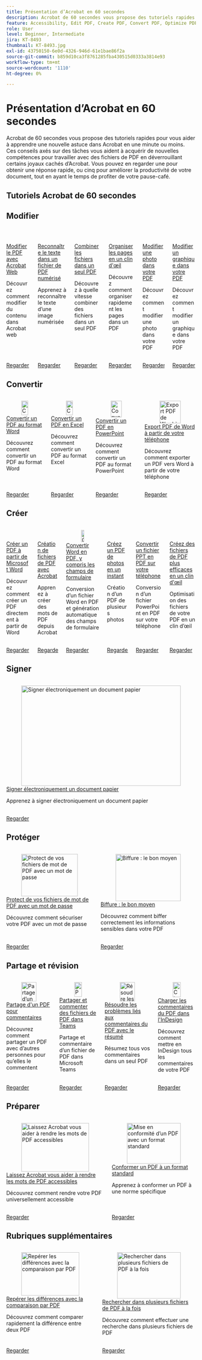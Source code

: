 ```yaml
---
title: Présentation d’Acrobat en 60 secondes
description: Acrobat de 60 secondes vous propose des tutoriels rapides pour vous aider à apprendre une nouvelle astuce dans Acrobat en une minute ou moins
feature: Accessibility, Edit PDF, Create PDF, Convert PDF, Optimize PDF, Sign, Security, Share, Collaboration
role: User
level: Beginner, Intermediate
jira: KT-8493
thumbnail: KT-8493.jpg
exl-id: 43750150-6e0d-4326-946d-61e1bae86f2a
source-git-commit: b859d10ca3f8761285fba430515d0333a3814e93
workflow-type: tm+mt
source-wordcount: '1110'
ht-degree: 0%

---
```


# Présentation d’Acrobat en 60 secondes

Acrobat de 60 secondes vous propose des tutoriels rapides pour vous aider à apprendre une nouvelle astuce dans Acrobat en une minute ou moins. Ces conseils axés sur des tâches vous aident à acquérir de nouvelles compétences pour travailler avec des fichiers de PDF en déverrouillant certains joyaux cachés d’Acrobat. Vous pouvez en regarder une pour obtenir une réponse rapide, ou cinq pour améliorer la productivité de votre document, tout en ayant le temps de profiter de votre pause-café.

## Tutoriels Acrobat de 60 secondes

## Modifier

<!-- START CARDS HTML - DO NOT MODIFY BY HAND -->
<div class="columns">
    <div class="column is-half-tablet is-half-desktop is-one-third-widescreen" aria-label="Edit PDF with Acrobat Web">
        <div class="card" style="height: 100%; display: flex; flex-direction: column; height: 100%;">
            <div class="card-image">
                <figure class="image x-is-16by9">
                    <a href="https://experienceleague.adobe.com/fr/docs/document-cloud-learn/acrobat-learning/60-second/edit" title="Modifier le PDF avec Acrobat Web" target="_self" rel="referrer">
                        <img class="is-bordered-r-small" src="https://experienceleague.adobe.com/fr/docs/document-cloud-learn/acrobat-learning/60-second/media_15446e803641327fa17c7dad1078f062c9dc5712a.png?width=400&format=webply&optimize=medium" alt="Modifier le PDF avec Acrobat Web"
                             style="width: 100%; aspect-ratio: 16 / 9; object-fit: cover; overflow: hidden; display: block; margin: auto;">
                    </a>
                </figure>
            </div>
            <div class="card-content is-padded-small" style="display: flex; flex-direction: column; flex-grow: 1; justify-content: space-between;">
                <div class="top-card-content">
                    <p class="headline is-size-6 has-text-weight-bold">
                        <a href="https://experienceleague.adobe.com/fr/docs/document-cloud-learn/acrobat-learning/60-second/edit" target="_self" rel="referrer" title="Modifier le PDF avec Acrobat Web">Modifier le PDF avec Acrobat Web</a>
                    </p>
                    <p class="is-size-6">Découvrez comment modifier du contenu dans Acrobat web</p>
                </div>
                <a href="https://experienceleague.adobe.com/fr/docs/document-cloud-learn/acrobat-learning/60-second/edit" target="_self" rel="referrer" class="spectrum-Button spectrum-Button--outline spectrum-Button--primary spectrum-Button--sizeM" style="align-self: flex-start; margin-top: 1rem;">
                    <span class="spectrum-Button-label has-no-wrap has-text-weight-bold">Regarder</span>
                </a>
            </div>
        </div>
    </div>
    <div class="column is-half-tablet is-half-desktop is-one-third-widescreen" aria-label="Recognize text in a scanned PDF file">
        <div class="card" style="height: 100%; display: flex; flex-direction: column; height: 100%;">
            <div class="card-image">
                <figure class="image x-is-16by9">
                    <a href="https://experienceleague.adobe.com/fr/docs/document-cloud-learn/acrobat-learning/60-second/textrecognition" title="Reconnaissance du texte dans un fichier de PDF numérisé" target="_self" rel="referrer">
                        <img class="is-bordered-r-small" src="https://experienceleague.adobe.com/fr/docs/document-cloud-learn/acrobat-learning/60-second/media_18991458e25e3aeaa0ba7f169a5c62d91bfd011c7.png?width=400&format=webply&optimize=medium" alt="Reconnaissance du texte dans un fichier de PDF numérisé"
                             style="width: 100%; aspect-ratio: 16 / 9; object-fit: cover; overflow: hidden; display: block; margin: auto;">
                    </a>
                </figure>
            </div>
            <div class="card-content is-padded-small" style="display: flex; flex-direction: column; flex-grow: 1; justify-content: space-between;">
                <div class="top-card-content">
                    <p class="headline is-size-6 has-text-weight-bold">
                        <a href="https://experienceleague.adobe.com/fr/docs/document-cloud-learn/acrobat-learning/60-second/textrecognition" target="_self" rel="referrer" title="Reconnaissance du texte dans un fichier de PDF numérisé">Reconnaître le texte dans un fichier de PDF numérisé</a>
                    </p>
                    <p class="is-size-6">Apprenez à reconnaître le texte d’une image numérisée</p>
                </div>
                <a href="https://experienceleague.adobe.com/fr/docs/document-cloud-learn/acrobat-learning/60-second/textrecognition" target="_self" rel="referrer" class="spectrum-Button spectrum-Button--outline spectrum-Button--primary spectrum-Button--sizeM" style="align-self: flex-start; margin-top: 1rem;">
                    <span class="spectrum-Button-label has-no-wrap has-text-weight-bold">Regarder</span>
                </a>
            </div>
        </div>
    </div>
    <div class="column is-half-tablet is-half-desktop is-one-third-widescreen" aria-label="Combine files into one PDF">
        <div class="card" style="height: 100%; display: flex; flex-direction: column; height: 100%;">
            <div class="card-image">
                <figure class="image x-is-16by9">
                    <a href="https://experienceleague.adobe.com/fr/docs/document-cloud-learn/acrobat-learning/60-second/combine-to-one-pdf" title="Combiner des fichiers dans un seul PDF" target="_self" rel="referrer">
                        <img class="is-bordered-r-small" src="https://experienceleague.adobe.com/fr/docs/document-cloud-learn/acrobat-learning/getting-started/media_12db4e53771239c4c355e54868bb8c2d72912cf58.png?width=400&format=webply&optimize=medium" alt="Combiner des fichiers dans un seul PDF"
                             style="width: 100%; aspect-ratio: 16 / 9; object-fit: cover; overflow: hidden; display: block; margin: auto;">
                    </a>
                </figure>
            </div>
            <div class="card-content is-padded-small" style="display: flex; flex-direction: column; flex-grow: 1; justify-content: space-between;">
                <div class="top-card-content">
                    <p class="headline is-size-6 has-text-weight-bold">
                        <a href="https://experienceleague.adobe.com/fr/docs/document-cloud-learn/acrobat-learning/60-second/combine-to-one-pdf" target="_self" rel="referrer" title="Combiner des fichiers dans un seul PDF">Combiner les fichiers dans un seul PDF</a>
                    </p>
                    <p class="is-size-6">Découvrez à quelle vitesse combiner des fichiers dans un seul PDF</p>
                </div>
                <a href="https://experienceleague.adobe.com/fr/docs/document-cloud-learn/acrobat-learning/60-second/combine-to-one-pdf" target="_self" rel="referrer" class="spectrum-Button spectrum-Button--outline spectrum-Button--primary spectrum-Button--sizeM" style="align-self: flex-start; margin-top: 1rem;">
                    <span class="spectrum-Button-label has-no-wrap has-text-weight-bold">Regarder</span>
                </a>
            </div>
        </div>
    </div>
    <div class="column is-half-tablet is-half-desktop is-one-third-widescreen" aria-label="Organize pages in a snap">
        <div class="card" style="height: 100%; display: flex; flex-direction: column; height: 100%;">
            <div class="card-image">
                <figure class="image x-is-16by9">
                    <a href="https://experienceleague.adobe.com/fr/docs/document-cloud-learn/acrobat-learning/60-second/organize" title="Organiser les pages en un clin d’œil" target="_self" rel="referrer">
                        <img class="is-bordered-r-small" src="https://experienceleague.adobe.com/fr/docs/document-cloud-learn/acrobat-learning/60-second/media_134a5e6bdc79683186039aefd4886410edcf8f24d.png?width=400&format=webply&optimize=medium" alt="Organiser les pages en un clin d’œil"
                             style="width: 100%; aspect-ratio: 16 / 9; object-fit: cover; overflow: hidden; display: block; margin: auto;">
                    </a>
                </figure>
            </div>
            <div class="card-content is-padded-small" style="display: flex; flex-direction: column; flex-grow: 1; justify-content: space-between;">
                <div class="top-card-content">
                    <p class="headline is-size-6 has-text-weight-bold">
                        <a href="https://experienceleague.adobe.com/fr/docs/document-cloud-learn/acrobat-learning/60-second/organize" target="_self" rel="referrer" title="Organiser les pages en un clin d’œil">Organiser les pages en un clin d'œil</a>
                    </p>
                    <p class="is-size-6">Découvrez comment organiser rapidement les pages dans un PDF</p>
                </div>
                <a href="https://experienceleague.adobe.com/fr/docs/document-cloud-learn/acrobat-learning/60-second/organize" target="_self" rel="referrer" class="spectrum-Button spectrum-Button--outline spectrum-Button--primary spectrum-Button--sizeM" style="align-self: flex-start; margin-top: 1rem;">
                    <span class="spectrum-Button-label has-no-wrap has-text-weight-bold">Regarder</span>
                </a>
            </div>
        </div>
    </div>
    <div class="column is-half-tablet is-half-desktop is-one-third-widescreen" aria-label="Edit a photo in your PDF">
        <div class="card" style="height: 100%; display: flex; flex-direction: column; height: 100%;">
            <div class="card-image">
                <figure class="image x-is-16by9">
                    <a href="https://experienceleague.adobe.com/fr/docs/document-cloud-learn/acrobat-learning/60-second/editphoto" title="Modifier une photo dans votre PDF" target="_self" rel="referrer">
                        <img class="is-bordered-r-small" src="https://experienceleague.adobe.com/fr/docs/document-cloud-learn/acrobat-learning/60-second/media_143402bd2ebb039d28d318ff79922f5cd6a72bb4c.png?width=400&format=webply&optimize=medium" alt="Modifier une photo dans votre PDF"
                             style="width: 100%; aspect-ratio: 16 / 9; object-fit: cover; overflow: hidden; display: block; margin: auto;">
                    </a>
                </figure>
            </div>
            <div class="card-content is-padded-small" style="display: flex; flex-direction: column; flex-grow: 1; justify-content: space-between;">
                <div class="top-card-content">
                    <p class="headline is-size-6 has-text-weight-bold">
                        <a href="https://experienceleague.adobe.com/fr/docs/document-cloud-learn/acrobat-learning/60-second/editphoto" target="_self" rel="referrer" title="Modifier une photo dans votre PDF">Modifier une photo dans votre PDF</a>
                    </p>
                    <p class="is-size-6">Découvrez comment modifier une photo dans votre PDF</p>
                </div>
                <a href="https://experienceleague.adobe.com/fr/docs/document-cloud-learn/acrobat-learning/60-second/editphoto" target="_self" rel="referrer" class="spectrum-Button spectrum-Button--outline spectrum-Button--primary spectrum-Button--sizeM" style="align-self: flex-start; margin-top: 1rem;">
                    <span class="spectrum-Button-label has-no-wrap has-text-weight-bold">Regarder</span>
                </a>
            </div>
        </div>
    </div>
    <div class="column is-half-tablet is-half-desktop is-one-third-widescreen" aria-label="Edit a graphic in your PDF">
        <div class="card" style="height: 100%; display: flex; flex-direction: column; height: 100%;">
            <div class="card-image">
                <figure class="image x-is-16by9">
                    <a href="https://experienceleague.adobe.com/fr/docs/document-cloud-learn/acrobat-learning/60-second/editgraphic" title="Modification d’une image dans votre PDF" target="_self" rel="referrer">
                        <img class="is-bordered-r-small" src="https://experienceleague.adobe.com/fr/docs/document-cloud-learn/acrobat-learning/60-second/media_1e5970d9a0f57a1cb0c18325e8511645af3435571.png?width=400&format=webply&optimize=medium" alt="Modification d’une image dans votre PDF"
                             style="width: 100%; aspect-ratio: 16 / 9; object-fit: cover; overflow: hidden; display: block; margin: auto;">
                    </a>
                </figure>
            </div>
            <div class="card-content is-padded-small" style="display: flex; flex-direction: column; flex-grow: 1; justify-content: space-between;">
                <div class="top-card-content">
                    <p class="headline is-size-6 has-text-weight-bold">
                        <a href="https://experienceleague.adobe.com/fr/docs/document-cloud-learn/acrobat-learning/60-second/editgraphic" target="_self" rel="referrer" title="Modification d’une image dans votre PDF">Modifier un graphique dans votre PDF</a>
                    </p>
                    <p class="is-size-6">Découvrez comment modifier un graphique dans votre PDF</p>
                </div>
                <a href="https://experienceleague.adobe.com/fr/docs/document-cloud-learn/acrobat-learning/60-second/editgraphic" target="_self" rel="referrer" class="spectrum-Button spectrum-Button--outline spectrum-Button--primary spectrum-Button--sizeM" style="align-self: flex-start; margin-top: 1rem;">
                    <span class="spectrum-Button-label has-no-wrap has-text-weight-bold">Regarder</span>
                </a>
            </div>
        </div>
    </div>
</div>
<!-- END CARDS HTML - DO NOT MODIFY BY HAND -->

## Convertir

<!-- START CARDS HTML - DO NOT MODIFY BY HAND -->
<div class="columns">
    <div class="column is-half-tablet is-half-desktop is-one-third-widescreen" aria-label="Convert a PDF to Word">
        <div class="card" style="height: 100%; display: flex; flex-direction: column; height: 100%;">
            <div class="card-image">
                <figure class="image x-is-16by9">
                    <a href="https://experienceleague.adobe.com/fr/docs/document-cloud-learn/acrobat-learning/60-second/convert-pdf-word" title="Conversion d’un PDF au format Word" target="_self" rel="referrer">
                        <img class="is-bordered-r-small" src="https://experienceleague.adobe.com/fr/docs/document-cloud-learn/acrobat-learning/60-second/media_151fd684b86b4fce9905135d01d2089da2112ddc7.png?width=400&format=webply&optimize=medium" alt="Conversion d’un PDF au format Word"
                             style="width: 100%; aspect-ratio: 16 / 9; object-fit: cover; overflow: hidden; display: block; margin: auto;">
                    </a>
                </figure>
            </div>
            <div class="card-content is-padded-small" style="display: flex; flex-direction: column; flex-grow: 1; justify-content: space-between;">
                <div class="top-card-content">
                    <p class="headline is-size-6 has-text-weight-bold">
                        <a href="https://experienceleague.adobe.com/fr/docs/document-cloud-learn/acrobat-learning/60-second/convert-pdf-word" target="_self" rel="referrer" title="Conversion d’un PDF au format Word">Convertir un PDF au format Word</a>
                    </p>
                    <p class="is-size-6">Découvrez comment convertir un PDF au format Word</p>
                </div>
                <a href="https://experienceleague.adobe.com/fr/docs/document-cloud-learn/acrobat-learning/60-second/convert-pdf-word" target="_self" rel="referrer" class="spectrum-Button spectrum-Button--outline spectrum-Button--primary spectrum-Button--sizeM" style="align-self: flex-start; margin-top: 1rem;">
                    <span class="spectrum-Button-label has-no-wrap has-text-weight-bold">Regarder</span>
                </a>
            </div>
        </div>
    </div>
    <div class="column is-half-tablet is-half-desktop is-one-third-widescreen" aria-label="Convert a PDF to Excel">
        <div class="card" style="height: 100%; display: flex; flex-direction: column; height: 100%;">
            <div class="card-image">
                <figure class="image x-is-16by9">
                    <a href="https://experienceleague.adobe.com/fr/docs/document-cloud-learn/acrobat-learning/60-second/convert-pdf-excel" title="Conversion d’un PDF au format Excel" target="_self" rel="referrer">
                        <img class="is-bordered-r-small" src="https://experienceleague.adobe.com/fr/docs/document-cloud-learn/acrobat-learning/60-second/media_150c2cc7e2c37eb955ee680e942f7240e7a3be743.png?width=400&format=webply&optimize=medium" alt="Conversion d’un PDF au format Excel"
                             style="width: 100%; aspect-ratio: 16 / 9; object-fit: cover; overflow: hidden; display: block; margin: auto;">
                    </a>
                </figure>
            </div>
            <div class="card-content is-padded-small" style="display: flex; flex-direction: column; flex-grow: 1; justify-content: space-between;">
                <div class="top-card-content">
                    <p class="headline is-size-6 has-text-weight-bold">
                        <a href="https://experienceleague.adobe.com/fr/docs/document-cloud-learn/acrobat-learning/60-second/convert-pdf-excel" target="_self" rel="referrer" title="Conversion d’un PDF au format Excel">Convertir un PDF en Excel</a>
                    </p>
                    <p class="is-size-6">Découvrez comment convertir un PDF au format Excel</p>
                </div>
                <a href="https://experienceleague.adobe.com/fr/docs/document-cloud-learn/acrobat-learning/60-second/convert-pdf-excel" target="_self" rel="referrer" class="spectrum-Button spectrum-Button--outline spectrum-Button--primary spectrum-Button--sizeM" style="align-self: flex-start; margin-top: 1rem;">
                    <span class="spectrum-Button-label has-no-wrap has-text-weight-bold">Regarder</span>
                </a>
            </div>
        </div>
    </div>
    <div class="column is-half-tablet is-half-desktop is-one-third-widescreen" aria-label="Convert a PDF to PowerPoint">
        <div class="card" style="height: 100%; display: flex; flex-direction: column; height: 100%;">
            <div class="card-image">
                <figure class="image x-is-16by9">
                    <a href="https://experienceleague.adobe.com/fr/docs/document-cloud-learn/acrobat-learning/60-second/convert-pdf-powerpoint" title="Conversion d’un PDF en PowerPoint" target="_self" rel="referrer">
                        <img class="is-bordered-r-small" src="https://experienceleague.adobe.com/fr/docs/document-cloud-learn/acrobat-learning/60-second/media_1f8d6d403480a260dc967912fe013c5a6419dcffc.png?width=400&format=webply&optimize=medium" alt="Conversion d’un PDF en PowerPoint"
                             style="width: 100%; aspect-ratio: 16 / 9; object-fit: cover; overflow: hidden; display: block; margin: auto;">
                    </a>
                </figure>
            </div>
            <div class="card-content is-padded-small" style="display: flex; flex-direction: column; flex-grow: 1; justify-content: space-between;">
                <div class="top-card-content">
                    <p class="headline is-size-6 has-text-weight-bold">
                        <a href="https://experienceleague.adobe.com/fr/docs/document-cloud-learn/acrobat-learning/60-second/convert-pdf-powerpoint" target="_self" rel="referrer" title="Conversion d’un PDF en PowerPoint">Convertir un PDF en PowerPoint</a>
                    </p>
                    <p class="is-size-6">Découvrez comment convertir un PDF au format PowerPoint</p>
                </div>
                <a href="https://experienceleague.adobe.com/fr/docs/document-cloud-learn/acrobat-learning/60-second/convert-pdf-powerpoint" target="_self" rel="referrer" class="spectrum-Button spectrum-Button--outline spectrum-Button--primary spectrum-Button--sizeM" style="align-self: flex-start; margin-top: 1rem;">
                    <span class="spectrum-Button-label has-no-wrap has-text-weight-bold">Regarder</span>
                </a>
            </div>
        </div>
    </div>
    <div class="column is-half-tablet is-half-desktop is-one-third-widescreen" aria-label="Export PDF to Word from your phone">
        <div class="card" style="height: 100%; display: flex; flex-direction: column; height: 100%;">
            <div class="card-image">
                <figure class="image x-is-16by9">
                    <a href="https://experienceleague.adobe.com/fr/docs/document-cloud-learn/acrobat-learning/60-second/exportwordphone" title="Export PDF de Word à partir de votre téléphone" target="_self" rel="referrer">
                        <img class="is-bordered-r-small" src="https://experienceleague.adobe.com/fr/docs/document-cloud-learn/acrobat-learning/60-second/media_159dede237c9c628066a9c0d75d0ea1d0a0255f26.png?width=400&format=webply&optimize=medium" alt="Export PDF de Word à partir de votre téléphone"
                             style="width: 100%; aspect-ratio: 16 / 9; object-fit: cover; overflow: hidden; display: block; margin: auto;">
                    </a>
                </figure>
            </div>
            <div class="card-content is-padded-small" style="display: flex; flex-direction: column; flex-grow: 1; justify-content: space-between;">
                <div class="top-card-content">
                    <p class="headline is-size-6 has-text-weight-bold">
                        <a href="https://experienceleague.adobe.com/fr/docs/document-cloud-learn/acrobat-learning/60-second/exportwordphone" target="_self" rel="referrer" title="Export PDF de Word à partir de votre téléphone">Export PDF de Word à partir de votre téléphone</a>
                    </p>
                    <p class="is-size-6">Découvrez comment exporter un PDF vers Word à partir de votre téléphone</p>
                </div>
                <a href="https://experienceleague.adobe.com/fr/docs/document-cloud-learn/acrobat-learning/60-second/exportwordphone" target="_self" rel="referrer" class="spectrum-Button spectrum-Button--outline spectrum-Button--primary spectrum-Button--sizeM" style="align-self: flex-start; margin-top: 1rem;">
                    <span class="spectrum-Button-label has-no-wrap has-text-weight-bold">Regarder</span>
                </a>
            </div>
        </div>
    </div>
</div>
<!-- END CARDS HTML - DO NOT MODIFY BY HAND -->

## Créer

<!-- START CARDS HTML - DO NOT MODIFY BY HAND -->
<div class="columns">
    <div class="column is-half-tablet is-half-desktop is-one-third-widescreen" aria-label="Create a PDF from Microsoft Word">
        <div class="card" style="height: 100%; display: flex; flex-direction: column; height: 100%;">
            <div class="card-image">
                <figure class="image x-is-16by9">
                    <a href="https://experienceleague.adobe.com/fr/docs/document-cloud-learn/acrobat-learning/60-second/word-to-pdf" title="Création d’un PDF à partir de Microsoft Word" target="_self" rel="referrer">
                        <img class="is-bordered-r-small" src="https://experienceleague.adobe.com/fr/docs/document-cloud-learn/acrobat-learning/60-second/media_1cd736365ac8082ced244671cce45aefc5162b2b5.png?width=400&format=webply&optimize=medium" alt="Création d’un PDF à partir de Microsoft Word"
                             style="width: 100%; aspect-ratio: 16 / 9; object-fit: cover; overflow: hidden; display: block; margin: auto;">
                    </a>
                </figure>
            </div>
            <div class="card-content is-padded-small" style="display: flex; flex-direction: column; flex-grow: 1; justify-content: space-between;">
                <div class="top-card-content">
                    <p class="headline is-size-6 has-text-weight-bold">
                        <a href="https://experienceleague.adobe.com/fr/docs/document-cloud-learn/acrobat-learning/60-second/word-to-pdf" target="_self" rel="referrer" title="Création d’un PDF à partir de Microsoft Word">Créer un PDF à partir de Microsoft Word</a>
                    </p>
                    <p class="is-size-6">Découvrez comment créer un PDF directement à partir de Word</p>
                </div>
                <a href="https://experienceleague.adobe.com/fr/docs/document-cloud-learn/acrobat-learning/60-second/word-to-pdf" target="_self" rel="referrer" class="spectrum-Button spectrum-Button--outline spectrum-Button--primary spectrum-Button--sizeM" style="align-self: flex-start; margin-top: 1rem;">
                    <span class="spectrum-Button-label has-no-wrap has-text-weight-bold">Regarder</span>
                </a>
            </div>
        </div>
    </div>
    <div class="column is-half-tablet is-half-desktop is-one-third-widescreen" aria-label="Create PDF files with Acrobat">
        <div class="card" style="height: 100%; display: flex; flex-direction: column; height: 100%;">
            <div class="card-image">
                <figure class="image x-is-16by9">
                    <a href="https://experienceleague.adobe.com/fr/docs/document-cloud-learn/acrobat-learning/60-second/create-from-acrobat" title="Création de fichiers de PDF avec Acrobat" target="_self" rel="referrer">
                        <img class="is-bordered-r-small" src="https://experienceleague.adobe.com/fr/docs/document-cloud-learn/acrobat-learning/60-second/media_11870f1d4b20a042dc6d14477c438af32860ceac8.png?width=400&format=webply&optimize=medium" alt="Création de fichiers de PDF avec Acrobat"
                             style="width: 100%; aspect-ratio: 16 / 9; object-fit: cover; overflow: hidden; display: block; margin: auto;">
                    </a>
                </figure>
            </div>
            <div class="card-content is-padded-small" style="display: flex; flex-direction: column; flex-grow: 1; justify-content: space-between;">
                <div class="top-card-content">
                    <p class="headline is-size-6 has-text-weight-bold">
                        <a href="https://experienceleague.adobe.com/fr/docs/document-cloud-learn/acrobat-learning/60-second/create-from-acrobat" target="_self" rel="referrer" title="Création de fichiers de PDF avec Acrobat">Création de fichiers de PDF avec Acrobat</a>
                    </p>
                    <p class="is-size-6">Apprenez à créer des mots de PDF depuis Acrobat</p>
                </div>
                <a href="https://experienceleague.adobe.com/fr/docs/document-cloud-learn/acrobat-learning/60-second/create-from-acrobat" target="_self" rel="referrer" class="spectrum-Button spectrum-Button--outline spectrum-Button--primary spectrum-Button--sizeM" style="align-self: flex-start; margin-top: 1rem;">
                    <span class="spectrum-Button-label has-no-wrap has-text-weight-bold">Regarder</span>
                </a>
            </div>
        </div>
    </div>
    <div class="column is-half-tablet is-half-desktop is-one-third-widescreen" aria-label="Convert Word to PDF including form fields">
        <div class="card" style="height: 100%; display: flex; flex-direction: column; height: 100%;">
            <div class="card-image">
                <figure class="image x-is-16by9">
                    <a href="https://experienceleague.adobe.com/fr/docs/document-cloud-learn/acrobat-learning/60-second/wordform" title="Convertir Word en PDF avec champs de formulaire" target="_self" rel="referrer">
                        <img class="is-bordered-r-small" src="https://experienceleague.adobe.com/fr/docs/document-cloud-learn/acrobat-learning/60-second/media_144fe4c86278b0d29c252495b50d8d16f3d2c3876.png?width=400&format=webply&optimize=medium" alt="Convertir Word en PDF avec champs de formulaire"
                             style="width: 100%; aspect-ratio: 16 / 9; object-fit: cover; overflow: hidden; display: block; margin: auto;">
                    </a>
                </figure>
            </div>
            <div class="card-content is-padded-small" style="display: flex; flex-direction: column; flex-grow: 1; justify-content: space-between;">
                <div class="top-card-content">
                    <p class="headline is-size-6 has-text-weight-bold">
                        <a href="https://experienceleague.adobe.com/fr/docs/document-cloud-learn/acrobat-learning/60-second/wordform" target="_self" rel="referrer" title="Convertir Word en PDF avec champs de formulaire">Convertir Word en PDF, y compris les champs de formulaire</a>
                    </p>
                    <p class="is-size-6">Conversion d’un fichier Word en PDF et génération automatique des champs de formulaire</p>
                </div>
                <a href="https://experienceleague.adobe.com/fr/docs/document-cloud-learn/acrobat-learning/60-second/wordform" target="_self" rel="referrer" class="spectrum-Button spectrum-Button--outline spectrum-Button--primary spectrum-Button--sizeM" style="align-self: flex-start; margin-top: 1rem;">
                    <span class="spectrum-Button-label has-no-wrap has-text-weight-bold">Regarder</span>
                </a>
            </div>
        </div>
    </div>
    <div class="column is-half-tablet is-half-desktop is-one-third-widescreen" aria-label="Create a PDF of photos in an instant">
        <div class="card" style="height: 100%; display: flex; flex-direction: column; height: 100%;">
            <div class="card-image">
                <figure class="image x-is-16by9">
                    <a href="https://experienceleague.adobe.com/fr/docs/document-cloud-learn/acrobat-learning/60-second/photo" title="Création d’un PDF de photos en un instant" target="_self" rel="referrer">
                        <img class="is-bordered-r-small" src="https://experienceleague.adobe.com/fr/docs/document-cloud-learn/acrobat-learning/60-second/media_18e81d37992122545eb35d6f082caab4a314eb4d3.png?width=400&format=webply&optimize=medium" alt="Création d’un PDF de photos en un instant"
                             style="width: 100%; aspect-ratio: 16 / 9; object-fit: cover; overflow: hidden; display: block; margin: auto;">
                    </a>
                </figure>
            </div>
            <div class="card-content is-padded-small" style="display: flex; flex-direction: column; flex-grow: 1; justify-content: space-between;">
                <div class="top-card-content">
                    <p class="headline is-size-6 has-text-weight-bold">
                        <a href="https://experienceleague.adobe.com/fr/docs/document-cloud-learn/acrobat-learning/60-second/photo" target="_self" rel="referrer" title="Création d’un PDF de photos en un instant">Créez un PDF de photos en un instant</a>
                    </p>
                    <p class="is-size-6">Création d’un PDF de plusieurs photos</p>
                </div>
                <a href="https://experienceleague.adobe.com/fr/docs/document-cloud-learn/acrobat-learning/60-second/photo" target="_self" rel="referrer" class="spectrum-Button spectrum-Button--outline spectrum-Button--primary spectrum-Button--sizeM" style="align-self: flex-start; margin-top: 1rem;">
                    <span class="spectrum-Button-label has-no-wrap has-text-weight-bold">Regarder</span>
                </a>
            </div>
        </div>
    </div>
    <div class="column is-half-tablet is-half-desktop is-one-third-widescreen" aria-label="Convert a PPT file to PDF on your phone">
        <div class="card" style="height: 100%; display: flex; flex-direction: column; height: 100%;">
            <div class="card-image">
                <figure class="image x-is-16by9">
                    <a href="https://experienceleague.adobe.com/fr/docs/document-cloud-learn/acrobat-learning/60-second/phone" title="Conversion d’un fichier PPT en PDF sur votre téléphone" target="_self" rel="referrer">
                        <img class="is-bordered-r-small" src="https://experienceleague.adobe.com/fr/docs/document-cloud-learn/acrobat-learning/60-second/media_17330e204d49ad64a1af9098da67fc2d172566d0a.png?width=400&format=webply&optimize=medium" alt="Conversion d’un fichier PPT en PDF sur votre téléphone"
                             style="width: 100%; aspect-ratio: 16 / 9; object-fit: cover; overflow: hidden; display: block; margin: auto;">
                    </a>
                </figure>
            </div>
            <div class="card-content is-padded-small" style="display: flex; flex-direction: column; flex-grow: 1; justify-content: space-between;">
                <div class="top-card-content">
                    <p class="headline is-size-6 has-text-weight-bold">
                        <a href="https://experienceleague.adobe.com/fr/docs/document-cloud-learn/acrobat-learning/60-second/phone" target="_self" rel="referrer" title="Conversion d’un fichier PPT en PDF sur votre téléphone">Convertir un fichier PPT en PDF sur votre téléphone</a>
                    </p>
                    <p class="is-size-6">Conversion d’un fichier PowerPoint en PDF sur votre téléphone</p>
                </div>
                <a href="https://experienceleague.adobe.com/fr/docs/document-cloud-learn/acrobat-learning/60-second/phone" target="_self" rel="referrer" class="spectrum-Button spectrum-Button--outline spectrum-Button--primary spectrum-Button--sizeM" style="align-self: flex-start; margin-top: 1rem;">
                    <span class="spectrum-Button-label has-no-wrap has-text-weight-bold">Regarder</span>
                </a>
            </div>
        </div>
    </div>
    <div class="column is-half-tablet is-half-desktop is-one-third-widescreen" aria-label="Create more efficient PDF files in a snap">
        <div class="card" style="height: 100%; display: flex; flex-direction: column; height: 100%;">
            <div class="card-image">
                <figure class="image x-is-16by9">
                    <a href="https://experienceleague.adobe.com/fr/docs/document-cloud-learn/acrobat-learning/60-second/optimize" title="Créez des fichiers de PDF plus efficaces en un clin d’œil" target="_self" rel="referrer">
                        <img class="is-bordered-r-small" src="https://experienceleague.adobe.com/fr/docs/document-cloud-learn/acrobat-learning/60-second/media_1803962c9009d3368a7edd10c31f9d262e8867539.png?width=400&format=webply&optimize=medium" alt="Créez des fichiers de PDF plus efficaces en un clin d’œil"
                             style="width: 100%; aspect-ratio: 16 / 9; object-fit: cover; overflow: hidden; display: block; margin: auto;">
                    </a>
                </figure>
            </div>
            <div class="card-content is-padded-small" style="display: flex; flex-direction: column; flex-grow: 1; justify-content: space-between;">
                <div class="top-card-content">
                    <p class="headline is-size-6 has-text-weight-bold">
                        <a href="https://experienceleague.adobe.com/fr/docs/document-cloud-learn/acrobat-learning/60-second/optimize" target="_self" rel="referrer" title="Créez des fichiers de PDF plus efficaces en un clin d’œil">Créez des fichiers de PDF plus efficaces en un clin d'œil</a>
                    </p>
                    <p class="is-size-6">Optimisation des fichiers de votre PDF en un clin d’œil</p>
                </div>
                <a href="https://experienceleague.adobe.com/fr/docs/document-cloud-learn/acrobat-learning/60-second/optimize" target="_self" rel="referrer" class="spectrum-Button spectrum-Button--outline spectrum-Button--primary spectrum-Button--sizeM" style="align-self: flex-start; margin-top: 1rem;">
                    <span class="spectrum-Button-label has-no-wrap has-text-weight-bold">Regarder</span>
                </a>
            </div>
        </div>
    </div>
</div>
<!-- END CARDS HTML - DO NOT MODIFY BY HAND -->

## Signer

<!-- START CARDS HTML - DO NOT MODIFY BY HAND -->
<div class="columns">
    <div class="column is-half-tablet is-half-desktop is-one-third-widescreen" aria-label="Electronically sign a paper document">
        <div class="card" style="height: 100%; display: flex; flex-direction: column; height: 100%;">
            <div class="card-image">
                <figure class="image x-is-16by9">
                    <a href="https://experienceleague.adobe.com/fr/docs/document-cloud-learn/acrobat-learning/60-second/sign" title="Signer électroniquement un document papier" target="_self" rel="referrer">
                        <img class="is-bordered-r-small" src="https://experienceleague.adobe.com/fr/docs/document-cloud-learn/acrobat-learning/60-second/media_1208aec2e5b247e623754caa50e089d2f4ded0a6d.png?width=400&format=webply&optimize=medium" alt="Signer électroniquement un document papier"
                             style="width: 100%; aspect-ratio: 16 / 9; object-fit: cover; overflow: hidden; display: block; margin: auto;">
                    </a>
                </figure>
            </div>
            <div class="card-content is-padded-small" style="display: flex; flex-direction: column; flex-grow: 1; justify-content: space-between;">
                <div class="top-card-content">
                    <p class="headline is-size-6 has-text-weight-bold">
                        <a href="https://experienceleague.adobe.com/fr/docs/document-cloud-learn/acrobat-learning/60-second/sign" target="_self" rel="referrer" title="Signer électroniquement un document papier">Signer électroniquement un document papier</a>
                    </p>
                    <p class="is-size-6">Apprenez à signer électroniquement un document papier</p>
                </div>
                <a href="https://experienceleague.adobe.com/fr/docs/document-cloud-learn/acrobat-learning/60-second/sign" target="_self" rel="referrer" class="spectrum-Button spectrum-Button--outline spectrum-Button--primary spectrum-Button--sizeM" style="align-self: flex-start; margin-top: 1rem;">
                    <span class="spectrum-Button-label has-no-wrap has-text-weight-bold">Regarder</span>
                </a>
            </div>
        </div>
    </div>
</div>
<!-- END CARDS HTML - DO NOT MODIFY BY HAND -->

## Protéger

<!-- START CARDS HTML - DO NOT MODIFY BY HAND -->
<div class="columns">
    <div class="column is-half-tablet is-half-desktop is-one-third-widescreen" aria-label="Protect your PDF files with a password">
        <div class="card" style="height: 100%; display: flex; flex-direction: column; height: 100%;">
            <div class="card-image">
                <figure class="image x-is-16by9">
                    <a href="https://experienceleague.adobe.com/fr/docs/document-cloud-learn/acrobat-learning/60-second/protect" title="Protect de vos fichiers de mot de PDF avec un mot de passe" target="_self" rel="referrer">
                        <img class="is-bordered-r-small" src="https://experienceleague.adobe.com/fr/docs/document-cloud-learn/acrobat-learning/60-second/media_1dd983a4813e3ef7b729b15e794efae1217399beb.png?width=400&format=webply&optimize=medium" alt="Protect de vos fichiers de mot de PDF avec un mot de passe"
                             style="width: 100%; aspect-ratio: 16 / 9; object-fit: cover; overflow: hidden; display: block; margin: auto;">
                    </a>
                </figure>
            </div>
            <div class="card-content is-padded-small" style="display: flex; flex-direction: column; flex-grow: 1; justify-content: space-between;">
                <div class="top-card-content">
                    <p class="headline is-size-6 has-text-weight-bold">
                        <a href="https://experienceleague.adobe.com/fr/docs/document-cloud-learn/acrobat-learning/60-second/protect" target="_self" rel="referrer" title="Protect de vos fichiers de mot de PDF avec un mot de passe">Protect de vos fichiers de mot de PDF avec un mot de passe</a>
                    </p>
                    <p class="is-size-6">Découvrez comment sécuriser votre PDF avec un mot de passe</p>
                </div>
                <a href="https://experienceleague.adobe.com/fr/docs/document-cloud-learn/acrobat-learning/60-second/protect" target="_self" rel="referrer" class="spectrum-Button spectrum-Button--outline spectrum-Button--primary spectrum-Button--sizeM" style="align-self: flex-start; margin-top: 1rem;">
                    <span class="spectrum-Button-label has-no-wrap has-text-weight-bold">Regarder</span>
                </a>
            </div>
        </div>
    </div>
    <div class="column is-half-tablet is-half-desktop is-one-third-widescreen" aria-label="Redaction: The right way">
        <div class="card" style="height: 100%; display: flex; flex-direction: column; height: 100%;">
            <div class="card-image">
                <figure class="image x-is-16by9">
                    <a href="https://experienceleague.adobe.com/fr/docs/document-cloud-learn/acrobat-learning/60-second/redaction" title="Biffure : le bon moyen" target="_self" rel="referrer">
                        <img class="is-bordered-r-small" src="https://experienceleague.adobe.com/fr/docs/document-cloud-learn/acrobat-learning/60-second/media_157cf46d9edc5dd644ff1bef8f186a240b931fb37.png?width=400&format=webply&optimize=medium" alt="Biffure : le bon moyen"
                             style="width: 100%; aspect-ratio: 16 / 9; object-fit: cover; overflow: hidden; display: block; margin: auto;">
                    </a>
                </figure>
            </div>
            <div class="card-content is-padded-small" style="display: flex; flex-direction: column; flex-grow: 1; justify-content: space-between;">
                <div class="top-card-content">
                    <p class="headline is-size-6 has-text-weight-bold">
                        <a href="https://experienceleague.adobe.com/fr/docs/document-cloud-learn/acrobat-learning/60-second/redaction" target="_self" rel="referrer" title="Biffure : le bon moyen">Biffure : le bon moyen</a>
                    </p>
                    <p class="is-size-6">Découvrez comment biffer correctement les informations sensibles dans votre PDF</p>
                </div>
                <a href="https://experienceleague.adobe.com/fr/docs/document-cloud-learn/acrobat-learning/60-second/redaction" target="_self" rel="referrer" class="spectrum-Button spectrum-Button--outline spectrum-Button--primary spectrum-Button--sizeM" style="align-self: flex-start; margin-top: 1rem;">
                    <span class="spectrum-Button-label has-no-wrap has-text-weight-bold">Regarder</span>
                </a>
            </div>
        </div>
    </div>
</div>
<!-- END CARDS HTML - DO NOT MODIFY BY HAND -->

## Partage et révision

<!-- START CARDS HTML - DO NOT MODIFY BY HAND -->
<div class="columns">
    <div class="column is-half-tablet is-half-desktop is-one-third-widescreen" aria-label="Share a PDF for commenting">
        <div class="card" style="height: 100%; display: flex; flex-direction: column; height: 100%;">
            <div class="card-image">
                <figure class="image x-is-16by9">
                    <a href="https://experienceleague.adobe.com/fr/docs/document-cloud-learn/acrobat-learning/60-second/share-comment" title="Partage d’un PDF pour commentaires" target="_self" rel="referrer">
                        <img class="is-bordered-r-small" src="https://experienceleague.adobe.com/fr/docs/document-cloud-learn/acrobat-learning/60-second/media_1df6283b214efd1ddd237c3677af76911195315c2.png?width=400&format=webply&optimize=medium" alt="Partage d’un PDF pour commentaires"
                             style="width: 100%; aspect-ratio: 16 / 9; object-fit: cover; overflow: hidden; display: block; margin: auto;">
                    </a>
                </figure>
            </div>
            <div class="card-content is-padded-small" style="display: flex; flex-direction: column; flex-grow: 1; justify-content: space-between;">
                <div class="top-card-content">
                    <p class="headline is-size-6 has-text-weight-bold">
                        <a href="https://experienceleague.adobe.com/fr/docs/document-cloud-learn/acrobat-learning/60-second/share-comment" target="_self" rel="referrer" title="Partage d’un PDF pour commentaires">Partage d'un PDF pour commentaires</a>
                    </p>
                    <p class="is-size-6">Découvrez comment partager un PDF avec d’autres personnes pour qu’elles le commentent</p>
                </div>
                <a href="https://experienceleague.adobe.com/fr/docs/document-cloud-learn/acrobat-learning/60-second/share-comment" target="_self" rel="referrer" class="spectrum-Button spectrum-Button--outline spectrum-Button--primary spectrum-Button--sizeM" style="align-self: flex-start; margin-top: 1rem;">
                    <span class="spectrum-Button-label has-no-wrap has-text-weight-bold">Regarder</span>
                </a>
            </div>
        </div>
    </div>
    <div class="column is-half-tablet is-half-desktop is-one-third-widescreen" aria-label="Share and comment on PDF files in Teams">
        <div class="card" style="height: 100%; display: flex; flex-direction: column; height: 100%;">
            <div class="card-image">
                <figure class="image x-is-16by9">
                    <a href="https://experienceleague.adobe.com/fr/docs/document-cloud-learn/acrobat-learning/60-second/share-comment-teams" title="Partage et commentaires sur les fichiers de PDF dans Teams" target="_self" rel="referrer">
                        <img class="is-bordered-r-small" src="https://experienceleague.adobe.com/fr/docs/document-cloud-learn/acrobat-learning/60-second/media_1720a3899d776d3ac481b80fee706cbdf3858bbf7.png?width=400&format=webply&optimize=medium" alt="Partage et commentaires sur les fichiers de PDF dans Teams"
                             style="width: 100%; aspect-ratio: 16 / 9; object-fit: cover; overflow: hidden; display: block; margin: auto;">
                    </a>
                </figure>
            </div>
            <div class="card-content is-padded-small" style="display: flex; flex-direction: column; flex-grow: 1; justify-content: space-between;">
                <div class="top-card-content">
                    <p class="headline is-size-6 has-text-weight-bold">
                        <a href="https://experienceleague.adobe.com/fr/docs/document-cloud-learn/acrobat-learning/60-second/share-comment-teams" target="_self" rel="referrer" title="Partage et commentaires sur les fichiers de PDF dans Teams">Partager et commenter des fichiers de PDF dans Teams</a>
                    </p>
                    <p class="is-size-6">Partage et commentaire d’un fichier de PDF dans Microsoft Teams</p>
                </div>
                <a href="https://experienceleague.adobe.com/fr/docs/document-cloud-learn/acrobat-learning/60-second/share-comment-teams" target="_self" rel="referrer" class="spectrum-Button spectrum-Button--outline spectrum-Button--primary spectrum-Button--sizeM" style="align-self: flex-start; margin-top: 1rem;">
                    <span class="spectrum-Button-label has-no-wrap has-text-weight-bold">Regarder</span>
                </a>
            </div>
        </div>
    </div>
    <div class="column is-half-tablet is-half-desktop is-one-third-widescreen" aria-label="Wrangling PDF comments with Summarize">
        <div class="card" style="height: 100%; display: flex; flex-direction: column; height: 100%;">
            <div class="card-image">
                <figure class="image x-is-16by9">
                    <a href="https://experienceleague.adobe.com/fr/docs/document-cloud-learn/acrobat-learning/60-second/summarize-comments" title="Résoudre les problèmes liés aux commentaires du PDF avec l’option Résumé" target="_self" rel="referrer">
                        <img class="is-bordered-r-small" src="https://experienceleague.adobe.com/fr/docs/document-cloud-learn/acrobat-learning/60-second/media_17b1b68eade2127c8eb341461188bbf3c1067669e.png?width=400&format=webply&optimize=medium" alt="Résoudre les problèmes liés aux commentaires du PDF avec l’option Résumé"
                             style="width: 100%; aspect-ratio: 16 / 9; object-fit: cover; overflow: hidden; display: block; margin: auto;">
                    </a>
                </figure>
            </div>
            <div class="card-content is-padded-small" style="display: flex; flex-direction: column; flex-grow: 1; justify-content: space-between;">
                <div class="top-card-content">
                    <p class="headline is-size-6 has-text-weight-bold">
                        <a href="https://experienceleague.adobe.com/fr/docs/document-cloud-learn/acrobat-learning/60-second/summarize-comments" target="_self" rel="referrer" title="Résoudre les problèmes liés aux commentaires du PDF avec l’option Résumé">Résoudre les problèmes liés aux commentaires du PDF avec le résumé</a>
                    </p>
                    <p class="is-size-6">Résumez tous vos commentaires dans un seul PDF</p>
                </div>
                <a href="https://experienceleague.adobe.com/fr/docs/document-cloud-learn/acrobat-learning/60-second/summarize-comments" target="_self" rel="referrer" class="spectrum-Button spectrum-Button--outline spectrum-Button--primary spectrum-Button--sizeM" style="align-self: flex-start; margin-top: 1rem;">
                    <span class="spectrum-Button-label has-no-wrap has-text-weight-bold">Regarder</span>
                </a>
            </div>
        </div>
    </div>
    <div class="column is-half-tablet is-half-desktop is-one-third-widescreen" aria-label="Load PDF comments into InDesign">
        <div class="card" style="height: 100%; display: flex; flex-direction: column; height: 100%;">
            <div class="card-image">
                <figure class="image x-is-16by9">
                    <a href="https://experienceleague.adobe.com/fr/docs/document-cloud-learn/acrobat-learning/60-second/indesign" title="Chargement des commentaires du PDF dans l’InDesign" target="_self" rel="referrer">
                        <img class="is-bordered-r-small" src="https://experienceleague.adobe.com/fr/docs/document-cloud-learn/acrobat-learning/60-second/media_12b5fbc41158aa6c29b27d55f48da2e555340bb74.png?width=400&format=webply&optimize=medium" alt="Chargement des commentaires du PDF dans l’InDesign"
                             style="width: 100%; aspect-ratio: 16 / 9; object-fit: cover; overflow: hidden; display: block; margin: auto;">
                    </a>
                </figure>
            </div>
            <div class="card-content is-padded-small" style="display: flex; flex-direction: column; flex-grow: 1; justify-content: space-between;">
                <div class="top-card-content">
                    <p class="headline is-size-6 has-text-weight-bold">
                        <a href="https://experienceleague.adobe.com/fr/docs/document-cloud-learn/acrobat-learning/60-second/indesign" target="_self" rel="referrer" title="Chargement des commentaires du PDF dans l’InDesign">Charger les commentaires du PDF dans l'InDesign</a>
                    </p>
                    <p class="is-size-6">Découvrez comment mettre en InDesign tous les commentaires de votre PDF</p>
                </div>
                <a href="https://experienceleague.adobe.com/fr/docs/document-cloud-learn/acrobat-learning/60-second/indesign" target="_self" rel="referrer" class="spectrum-Button spectrum-Button--outline spectrum-Button--primary spectrum-Button--sizeM" style="align-self: flex-start; margin-top: 1rem;">
                    <span class="spectrum-Button-label has-no-wrap has-text-weight-bold">Regarder</span>
                </a>
            </div>
        </div>
    </div>
</div>
<!-- END CARDS HTML - DO NOT MODIFY BY HAND -->

## Préparer

<!-- START CARDS HTML - DO NOT MODIFY BY HAND -->
<div class="columns">
    <div class="column is-half-tablet is-half-desktop is-one-third-widescreen" aria-label="Let Acrobat help you make accessible PDFs">
        <div class="card" style="height: 100%; display: flex; flex-direction: column; height: 100%;">
            <div class="card-image">
                <figure class="image x-is-16by9">
                    <a href="https://experienceleague.adobe.com/fr/docs/document-cloud-learn/acrobat-learning/60-second/accessible" title="Laissez Acrobat vous aider à rendre les mots de PDF accessibles" target="_self" rel="referrer">
                        <img class="is-bordered-r-small" src="https://experienceleague.adobe.com/fr/docs/document-cloud-learn/acrobat-learning/60-second/media_1e2904f6c282577ed675e5b1afeaa1e9512565f47.png?width=400&format=webply&optimize=medium" alt="Laissez Acrobat vous aider à rendre les mots de PDF accessibles"
                             style="width: 100%; aspect-ratio: 16 / 9; object-fit: cover; overflow: hidden; display: block; margin: auto;">
                    </a>
                </figure>
            </div>
            <div class="card-content is-padded-small" style="display: flex; flex-direction: column; flex-grow: 1; justify-content: space-between;">
                <div class="top-card-content">
                    <p class="headline is-size-6 has-text-weight-bold">
                        <a href="https://experienceleague.adobe.com/fr/docs/document-cloud-learn/acrobat-learning/60-second/accessible" target="_self" rel="referrer" title="Laissez Acrobat vous aider à rendre les mots de PDF accessibles">Laissez Acrobat vous aider à rendre les mots de PDF accessibles</a>
                    </p>
                    <p class="is-size-6">Découvrez comment rendre votre PDF universellement accessible</p>
                </div>
                <a href="https://experienceleague.adobe.com/fr/docs/document-cloud-learn/acrobat-learning/60-second/accessible" target="_self" rel="referrer" class="spectrum-Button spectrum-Button--outline spectrum-Button--primary spectrum-Button--sizeM" style="align-self: flex-start; margin-top: 1rem;">
                    <span class="spectrum-Button-label has-no-wrap has-text-weight-bold">Regarder</span>
                </a>
            </div>
        </div>
    </div>
    <div class="column is-half-tablet is-half-desktop is-one-third-widescreen" aria-label="Conform a PDF to a standard format">
        <div class="card" style="height: 100%; display: flex; flex-direction: column; height: 100%;">
            <div class="card-image">
                <figure class="image x-is-16by9">
                    <a href="https://experienceleague.adobe.com/fr/docs/document-cloud-learn/acrobat-learning/60-second/conform" title="Mise en conformité d’un PDF avec un format standard" target="_self" rel="referrer">
                        <img class="is-bordered-r-small" src="https://experienceleague.adobe.com/fr/docs/document-cloud-learn/acrobat-learning/60-second/media_1c82cf6c647f1f7df7f66caab864c0abb7adece74.png?width=400&format=webply&optimize=medium" alt="Mise en conformité d’un PDF avec un format standard"
                             style="width: 100%; aspect-ratio: 16 / 9; object-fit: cover; overflow: hidden; display: block; margin: auto;">
                    </a>
                </figure>
            </div>
            <div class="card-content is-padded-small" style="display: flex; flex-direction: column; flex-grow: 1; justify-content: space-between;">
                <div class="top-card-content">
                    <p class="headline is-size-6 has-text-weight-bold">
                        <a href="https://experienceleague.adobe.com/fr/docs/document-cloud-learn/acrobat-learning/60-second/conform" target="_self" rel="referrer" title="Mise en conformité d’un PDF avec un format standard">Conformer un PDF à un format standard</a>
                    </p>
                    <p class="is-size-6">Apprenez à conformer un PDF à une norme spécifique</p>
                </div>
                <a href="https://experienceleague.adobe.com/fr/docs/document-cloud-learn/acrobat-learning/60-second/conform" target="_self" rel="referrer" class="spectrum-Button spectrum-Button--outline spectrum-Button--primary spectrum-Button--sizeM" style="align-self: flex-start; margin-top: 1rem;">
                    <span class="spectrum-Button-label has-no-wrap has-text-weight-bold">Regarder</span>
                </a>
            </div>
        </div>
    </div>
</div>
<!-- END CARDS HTML - DO NOT MODIFY BY HAND -->

## Rubriques supplémentaires

<!-- START CARDS HTML - DO NOT MODIFY BY HAND -->
<div class="columns">
    <div class="column is-half-tablet is-half-desktop is-one-third-widescreen" aria-label="Spot the differences with PDF compare">
        <div class="card" style="height: 100%; display: flex; flex-direction: column; height: 100%;">
            <div class="card-image">
                <figure class="image x-is-16by9">
                    <a href="https://experienceleague.adobe.com/fr/docs/document-cloud-learn/acrobat-learning/60-second/compare" title="Repérer les différences avec la comparaison par PDF" target="_self" rel="referrer">
                        <img class="is-bordered-r-small" src="https://experienceleague.adobe.com/fr/docs/document-cloud-learn/acrobat-learning/60-second/media_19b8c3f5665ede86ff64b4144d108a150bc09f02e.png?width=400&format=webply&optimize=medium" alt="Repérer les différences avec la comparaison par PDF"
                             style="width: 100%; aspect-ratio: 16 / 9; object-fit: cover; overflow: hidden; display: block; margin: auto;">
                    </a>
                </figure>
            </div>
            <div class="card-content is-padded-small" style="display: flex; flex-direction: column; flex-grow: 1; justify-content: space-between;">
                <div class="top-card-content">
                    <p class="headline is-size-6 has-text-weight-bold">
                        <a href="https://experienceleague.adobe.com/fr/docs/document-cloud-learn/acrobat-learning/60-second/compare" target="_self" rel="referrer" title="Repérer les différences avec la comparaison par PDF">Repérer les différences avec la comparaison par PDF</a>
                    </p>
                    <p class="is-size-6">Découvrez comment comparer rapidement la différence entre deux PDF</p>
                </div>
                <a href="https://experienceleague.adobe.com/fr/docs/document-cloud-learn/acrobat-learning/60-second/compare" target="_self" rel="referrer" class="spectrum-Button spectrum-Button--outline spectrum-Button--primary spectrum-Button--sizeM" style="align-self: flex-start; margin-top: 1rem;">
                    <span class="spectrum-Button-label has-no-wrap has-text-weight-bold">Regarder</span>
                </a>
            </div>
        </div>
    </div>
    <div class="column is-half-tablet is-half-desktop is-one-third-widescreen" aria-label="Search multiple PDF files at once">
        <div class="card" style="height: 100%; display: flex; flex-direction: column; height: 100%;">
            <div class="card-image">
                <figure class="image x-is-16by9">
                    <a href="https://experienceleague.adobe.com/fr/docs/document-cloud-learn/acrobat-learning/60-second/search" title="Rechercher dans plusieurs fichiers de PDF à la fois" target="_self" rel="referrer">
                        <img class="is-bordered-r-small" src="https://experienceleague.adobe.com/fr/docs/document-cloud-learn/acrobat-learning/60-second/media_1ac5f9ef54b42fa190b6b3c15408bf332e9e22aa0.png?width=400&format=webply&optimize=medium" alt="Rechercher dans plusieurs fichiers de PDF à la fois"
                             style="width: 100%; aspect-ratio: 16 / 9; object-fit: cover; overflow: hidden; display: block; margin: auto;">
                    </a>
                </figure>
            </div>
            <div class="card-content is-padded-small" style="display: flex; flex-direction: column; flex-grow: 1; justify-content: space-between;">
                <div class="top-card-content">
                    <p class="headline is-size-6 has-text-weight-bold">
                        <a href="https://experienceleague.adobe.com/fr/docs/document-cloud-learn/acrobat-learning/60-second/search" target="_self" rel="referrer" title="Rechercher dans plusieurs fichiers de PDF à la fois">Rechercher dans plusieurs fichiers de PDF à la fois</a>
                    </p>
                    <p class="is-size-6">Découvrez comment effectuer une recherche dans plusieurs fichiers de PDF</p>
                </div>
                <a href="https://experienceleague.adobe.com/fr/docs/document-cloud-learn/acrobat-learning/60-second/search" target="_self" rel="referrer" class="spectrum-Button spectrum-Button--outline spectrum-Button--primary spectrum-Button--sizeM" style="align-self: flex-start; margin-top: 1rem;">
                    <span class="spectrum-Button-label has-no-wrap has-text-weight-bold">Regarder</span>
                </a>
            </div>
        </div>
    </div>
</div>
<!-- END CARDS HTML - DO NOT MODIFY BY HAND -->
